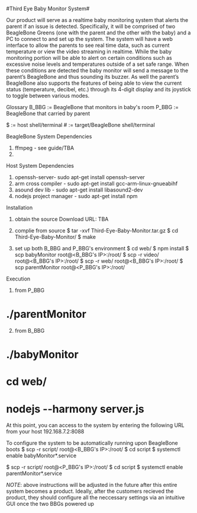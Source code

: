 #Third Eye Baby Monitor System#

Our product will serve as a realtime baby monitoring system that alerts the parent if an issue is detected. Specifically, it will be comprised of two BeagleBone Greens (one with the parent and the other with the baby) and a PC to connect to and set up the system. The system will have a web interface to allow the parents to see real time data, such as current temperature or view the video streaming in realtime. While the baby monitoring portion will be able to alert on certain conditions such as excessive noise levels and temperatures outside of a set safe range. When these conditions are detected the baby monitor will send a message to the parent’s BeagleBone and thus sounding its buzzer. As well the parent’s BeagleBone also supports the features of being able to view the current status (temperature, decibel, etc.) through its 4-digit display and its joystick to toggle between various modes. 

Glossary 
B_BBG := BeagleBone that monitors in baby's room
P_BBG := BeagleBone that carried by parent

$ := host shell/terminal
\# := target/BeagleBone shell/terminal

BeagleBone System Dependencies 
1) ffmpeg - see guide/TBA
2) 

Host System Dependencies
1) openssh-server- sudo apt-get install openssh-server
2) arm cross compiler - sudo apt-get install gcc-arm-linux-gnueabihf
3) asound dev lib - sudo apt-get install libasound2-dev
4) nodejs project manager - sudo apt-get install npm

Installation

1) obtain the source
Download URL: TBA

2) complie from source
$ tar -xvf Third-Eye-Baby-Monitor.tar.gz
$ cd Third-Eye-Baby-Monitor/
$ make

3) set up both B_BBG and P_BBG's environment
$ cd web/
$ npm install
$ scp babyMonitor root@<B_BBG's IP>:/root/
$ scp -r video/ root@<B_BBG's IP>:/root/
$ scp -r web/ root@<B_BBG's IP>:/root/
$ scp parentMonitor root@<P_BBG's IP>:/root/

Execution
1) from P_BBG
# ./parentMonitor

2) from B_BBG
# ./babyMonitor
# cd web/
# nodejs --harmony server.js

At this point, you can access to the system by entering the following URL from your host
192.168.7.2:8088

To configure the system to be automatically running upon BeagleBone boots
$ scp -r script/ root@<B_BBG's IP>:/root/
$ cd script
$ systemctl enable babyMonitor*.service

$ scp -r script/ root@<P_BBG's IP>:/root/
$ cd script
$ systemctl enable parentMonitor*.service

*NOTE*: above instructions will be adjusted in the future after this entire system becomes a product. Ideally, after the customers recieved the product, they should configure all the neccessary settings via an intuitive GUI once the two BBGs powered up



